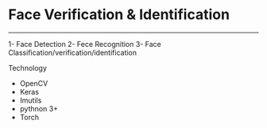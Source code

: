 # Face Verification & Identification
---
1- Face Detection
2- Fece Recognition
3- Face Classification/verification/identification

Technology
- OpenCV
- Keras
- Imutils
- pythnon 3+
- Torch
